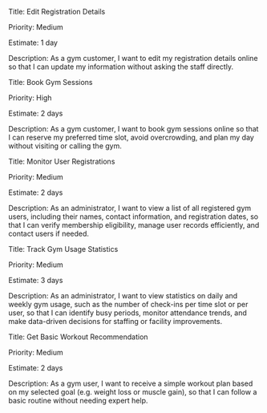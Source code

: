 Title: Edit Registration Details

Priority: Medium

Estimate: 1 day

Description: As a gym customer, I want to edit my registration details online so that I can update my information without asking the staff directly.

Title: Book Gym Sessions

Priority: High

Estimate: 2 days

Description: As a gym customer, I want to book gym sessions online so that I can reserve my preferred time slot, avoid overcrowding, and plan my day without visiting or calling the gym.

Title: Monitor User Registrations

Priority: Medium

Estimate: 2 days

Description: As an administrator, I want to view a list of all registered gym users, including their names, contact information, and registration dates, so that I can verify membership
eligibility, manage user records efficiently, and contact users if needed.

Title: Track Gym Usage Statistics

Priority: Medium

Estimate: 3 days

Description: As an administrator, I want to view statistics on daily and weekly gym usage, such as the number of check-ins per time slot or per user, so that I can identify busy periods, monitor attendance trends, and make data-driven decisions for staffing or facility improvements.

Title: Get Basic Workout Recommendation

Priority: Medium

Estimate: 2 days

Description: As a gym user, I want to receive a simple workout plan based on my selected goal (e.g. weight loss or muscle gain), so that I can follow a basic routine without needing expert help.
